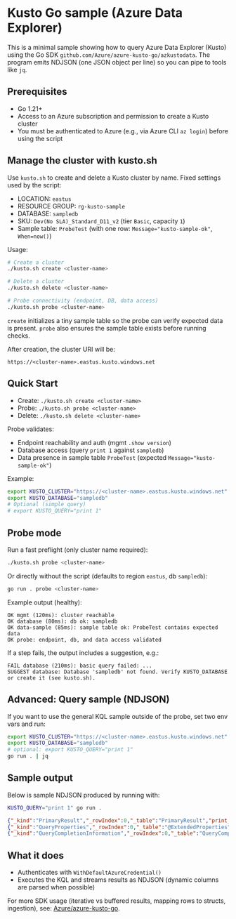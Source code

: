 # Kusto Go sample (Azure Data Explorer)

This is a minimal sample showing how to query Azure Data Explorer (Kusto) using the Go SDK `github.com/Azure/azure-kusto-go/azkustodata`.
The program emits NDJSON (one JSON object per line) so you can pipe to tools like `jq`.

## Prerequisites
- Go 1.21+
- Access to an Azure subscription and permission to create a Kusto cluster
- You must be authenticated to Azure (e.g., via Azure CLI `az login`) before using the script

## Manage the cluster with kusto.sh
Use `kusto.sh` to create and delete a Kusto cluster by name. Fixed settings used by the script:
- LOCATION: `eastus`
- RESOURCE GROUP: `rg-kusto-sample`
- DATABASE: `sampledb`
- SKU: `Dev(No SLA)_Standard_D11_v2` (tier `Basic`, capacity `1`)
 - Sample table: `ProbeTest` (with one row: `Message="kusto-sample-ok"`, `When=now()`)

Usage:
```bash
# Create a cluster
./kusto.sh create <cluster-name>

# Delete a cluster
./kusto.sh delete <cluster-name>

# Probe connectivity (endpoint, DB, data access)
./kusto.sh probe <cluster-name>
```
`create` initializes a tiny sample table so the probe can verify expected data is present. `probe` also ensures the sample table exists before running checks.

After creation, the cluster URI will be:
```
https://<cluster-name>.eastus.kusto.windows.net
```

## Quick Start
- Create: `./kusto.sh create <cluster-name>`
- Probe: `./kusto.sh probe <cluster-name>`
- Delete: `./kusto.sh delete <cluster-name>`

Probe validates:
- Endpoint reachability and auth (mgmt `.show version`)
- Database access (query `print 1` against `sampledb`)
- Data presence in sample table `ProbeTest` (expected `Message="kusto-sample-ok"`)

Example:
```bash
export KUSTO_CLUSTER="https://<cluster-name>.eastus.kusto.windows.net"
export KUSTO_DATABASE="sampledb"
# Optional (simple query)
# export KUSTO_QUERY="print 1"
```

## Probe mode
Run a fast preflight (only cluster name required):
```bash
./kusto.sh probe <cluster-name>
```
Or directly without the script (defaults to region `eastus`, db `sampledb`):
```bash
go run . probe <cluster-name>
```

Example output (healthy):
```
OK mgmt (120ms): cluster reachable
OK database (80ms): db ok: sampledb
OK data-sample (85ms): sample table ok: ProbeTest contains expected data
OK probe: endpoint, db, and data access validated
```
If a step fails, the output includes a suggestion, e.g.:
```
FAIL database (210ms): basic query failed: ...
SUGGEST database: Database 'sampledb' not found. Verify KUSTO_DATABASE or create it (see kusto.sh).
```

## Advanced: Query sample (NDJSON)
If you want to use the general KQL sample outside of the probe, set two env vars and run:
```bash
export KUSTO_CLUSTER="https://<cluster-name>.eastus.kusto.windows.net"
export KUSTO_DATABASE="sampledb"
# optional: export KUSTO_QUERY="print 1"
go run . | jq
```

## Sample output
Below is sample NDJSON produced by running with:
```bash
KUSTO_QUERY="print 1" go run .
```

```json
{"_kind":"PrimaryResult","_rowIndex":0,"_table":"PrimaryResult","print_0":1}
{"_kind":"QueryProperties","_rowIndex":0,"_table":"@ExtendedProperties","Key":"Visualization","Value":{"Accumulate":false,"AnomalyColumns":null,"IsQuerySorted":false,"Kind":null,"Legend":null,"Series":null,"Title":null,"Visualization":null,"XAxis":null,"XColumn":null,"XTitle":null,"Xmax":null,"Xmin":null,"YAxis":null,"YColumns":null,"YSplit":null,"YTitle":null,"Ymax":"NaN","Ymin":"NaN"}}
{"_kind":"QueryCompletionInformation","_rowIndex":0,"_table":"QueryCompletionInformation","EventTypeName":"QueryInfo","StatusCodeName":"S_OK (0)"}
```

## What it does
- Authenticates with `WithDefaultAzureCredential()`
- Executes the KQL and streams results as NDJSON (dynamic columns are parsed when possible)

For more SDK usage (iterative vs buffered results, mapping rows to structs, ingestion), see: [Azure/azure-kusto-go](https://github.com/Azure/azure-kusto-go).
